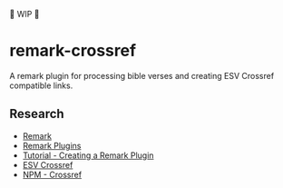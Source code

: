 🚧 WIP 🚧

# remark-crossref

A remark plugin for processing bible verses and creating ESV Crossref compatible links.

## Research

- [Remark](https://remark.js.org/)
- [Remark Plugins](https://github.com/remarkjs/remark/blob/HEAD/doc/plugins.md#list-of-plugins)
- [Tutorial - Creating a Remark Plugin](https://unifiedjs.com/learn/guide/create-a-plugin/)
- [ESV Crossref](https://www.esv.org/resources/esv-crossreference-tool/)
- [NPM - Crossref](https://www.npmjs.com/package/crossref)
